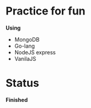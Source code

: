 # Practice for fun
**Using**  
* MongoDB  
* Go-lang  
* NodeJS express  
* VanilaJS  
  
# Status  
**Finished**  
